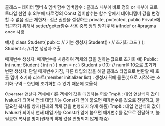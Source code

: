 클래스 – 데이터 멤버 & 멤버 함수
멤버함수 : 클래스 내부에 바로 정의 or 내부에 프로토타입 선언 후 외부에 따로 정의
Const 멤버함수는 함수 안에서 데이터멤버 값을 변경할 수 없음
접근 제한자 : 접근 권한을 설정하는 private, protected, public
Private에 접근하기 위해서 setter/getter함수 사용
중복 정의 방지 위해 #ifndef or #pragma once 사용

예시)
class Student{
public:
	// 기본 생성자
	Student() {
		// 초기화 코드
	}
};
Student s; 
//기본 생성자 호출

매게변수 생성자: 매게변수를 사용하여 객체의 값을 원하는 값으로 초기화
예)
Public:
	Int num;
	Student ( int n ) {
		num = n;
	}
Student s (10); // num을 10으로 초기화
변환 생성자: 단일 매게변수 가짐, 다른 타입의 값을 해달 클래스 타입으로 변환할 때 호출
멤버 초기화 리스트(member initializer list) : 생성자 뒤에 콜론(:)으로 시작하는 초기화 구역 – 한번에 초기화할 수 있기 때문에 효율적

Operater 연산자
객체에 다른 객체의 값을 대입하는 역할
Tmp& : 대입 연산식의 값이 lvalue가 되어서 연쇄 대입 가능
Const가 앞에 붙으면 매개변수를 값으로 전달하고, 불필요한 복사를 방지(원래의 객체 값을 변형되지 않게 해줌)
Tmp& : 대입 연산식의 값이 lvalue가 되어서 연쇄 대입 가능
Const가 앞에 붙으면 매개변수를 값으로 전달하고, 불필요한 복사를 방지(원래의 객체 값을 변형되지 않게 해줌)
